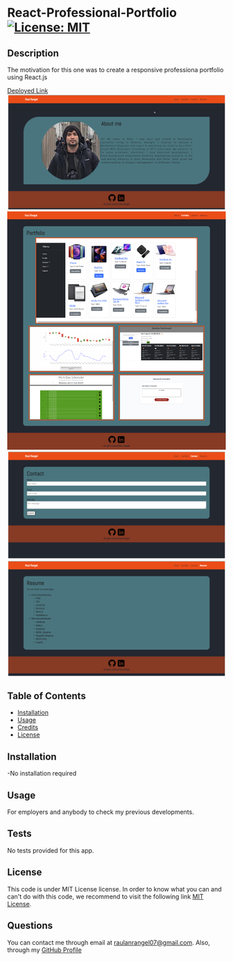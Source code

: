 # React-Professional-Portfolio [![License: MIT](https://img.shields.io/badge/License-MIT-yellow.svg)](https://opensource.org/licenses/MIT)

## Description

The motivation for this one was to create a responsive professiona portfolio using React.js

[Deployed Link](https://rrangel07.github.io/React-Professional-Portfolio/)
![About me](./src/images/About%20me.PNG)
![Portfolio](./src/images/Portfolio.png)
![Contact](./src/images/Contact.PNG)
![Resume](./src/images/Resume.PNG)

## Table of Contents

  - [Installation](#installation)
  - [Usage](#usage)
  - [Credits](#credits)
  - [License](#license)

## Installation

-No installation required

## Usage

For employers and anybody to check my previous developments.

## Tests

No tests provided for this app.

## License

This code is under MIT License license. In order to know what you can and can't do with this code, we recommend to visit the following link [MIT License](https://opensource.org/licenses/MIT).

## Questions

You can contact me through email at raulanrangel07@gmail.com.
Also, through my [GitHub Profile](https://github.com/rrangel07)
